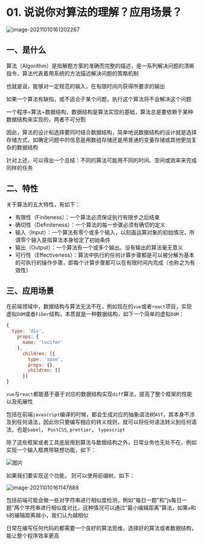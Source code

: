 # 01. 说说你对算法的理解？应用场景？

![image-20211010161202267](https://cdn.jsdelivr.net/gh/IceRain-mvc/cdn/img/image-20211010161202267.png)

## 一、是什么

算法（Algorithm）是指解题方案的准确而完整的描述，是一系列解决问题的清晰指令，算法代表着用系统的方法描述解决问题的策略机制

也就是说，能够对一定规范的输入，在有限时间内获得所要求的输出

如果一个算法有缺陷，或不适合于某个问题，执行这个算法将不会解决这个问题

一个程序=算法+数据结构，数据结构是算法实现的基础，算法总是要依赖于某种数据结构来实现的，两者不可分割

因此，算法的设计和选择要同时结合数据结构，简单地说数据结构的设计就是选择存储方式，如确定问题中的信息是用数组存储还是用普通的变量存储或其他更加复杂的数据结构

针对上述，可以得出一个总结：不同的算法可能用不同的时间、空间或效率来完成同样的任务

## 二、特性

关于算法的五大特性，有如下：

- 有限性（Finiteness）：一个算法必须保证执行有限步之后结束
- 确切性（Definiteness）：一个算法的每一步骤必须有确切的定义
- 输入（Input）：一个算法有零个或多个输入，以刻画运算对象的初始情况，所谓零个输入是指算法本身给定了初始条件
- 输出（Output）：一个算法有一个或多个输出。没有输出的算法毫无意义
- 可行性（Effectiveness）：算法中执行的任何计算步骤都是可以被分解为基本的可执行的操作步骤，即每个计算步骤都可以在有限时间内完成（也称之为有效性）

## 三、应用场景

在前端领域中，数据结构与算法无法不在，例如现在的`vue`或者`react`项目，实现虚拟`DOM`或者`Fiber`结构，本质就是一种数据结构，如下一个简单的虚拟`DOM`：

```js
{
  type: 'div',
    props: {
      name: 'lucifer'
    },
      children: [{
        type: 'span',
        props: {},
        children: []
      }]
}
```

`vue`与`react`都能基于基于对应的数据结构实现`diff`算法，提高了整个框架的性能以及拓展性

包括在前端`javascript`编译的时候，都会生成对应的抽象语法树`AST`，其本身不涉及到任何语法，因此你只要编写相应的转义规则，就可以将任何语法转义到任何语法，也是`babel`， `PostCSS`, `prettier`， `typescript`

除了这些框架或者工具底层用到算法与数据结构之外，日常业务也无处不在，例如实现一个输入框携带联想功能，如下：

![图片](https://cdn.jsdelivr.net/gh/IceRain-mvc/cdn/img/image-20211010161153301.png)

如果我们要实现这个功能， 则可以使用前缀树，如下：

![image-20211010161147889](https://cdn.jsdelivr.net/gh/IceRain-mvc/cdn/img/image-20211010161147889.png)

包括前端可能会做一些对字符串进行相似度检测，例如"每日一题"和"js每日一题"两个字符串进行相似度对比，这种情况可以通过“最小编辑距离”算法，如果`a`和`b`的编辑距离越小，我们认为越相似

日常在编写任何代码的都需要一个良好的算法思维，选择好的算法或者数据结构，能让整个程序效率更高